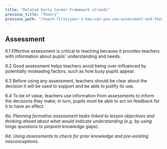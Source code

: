 ```yaml
---
title: "Related Early Career Framework strands"
previous_title: "Theory"
previous_path: "/teach-first/year-1-how-can-you-use-assessment-and-feedback-to-greatest-effect/spring-week-1-ect-theory"
---
```


## Assessment

6.1 Effective assessment is critical to teaching because it provides teachers with information about pupils' understanding and needs.

6.2 Good assessment helps teachers avoid being over-influenced by potentially misleading factors, such as how busy pupils appear.

6.3 Before using any assessment, teachers should be clear about the decision it will be used to support and be able to justify its use.

6.4 To be of value, teachers use information from assessments to inform the decisions they make; in turn, pupils must be able to act on feedback for it to have an effect.

_6a. Planning formative assessment tasks linked to lesson objectives and thinking ahead about what would indicate understanding (e.g. by using hinge questions to pinpoint knowledge gaps)._

_6d. Using assessments to check for prior knowledge and pre-existing misconceptions._
